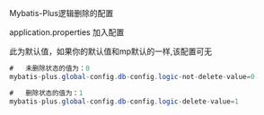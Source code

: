 Mybatis-Plus逻辑删除的配置

application.properties 加入配置

此为默认值，如果你的默认值和mp默认的一样,该配置可无

```java
#   未删除状态的值为：0
mybatis-plus.global-config.db-config.logic-not-delete-value=0

#   删除状态的值为：1
mybatis-plus.global-config.db-config.logic-delete-value=1
```

